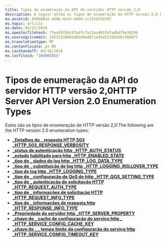 ```yaml
---
title: Tipos de enumeração da API do servidor HTTP versão 2,0
description: A seguir estão os tipos de enumeração de HTTP versão 2,0 HTTP \_ 503 \_ Response \_ VERBOSITYHTTP \_ auth \_ STATUSHTTP \_ habilitado \_ STATEHTTP \_ log \_ Data \_ TYPEHTTP \_ log de \_ substituição \_ TYPEHTTP \_ log \_ TYPEHTTP \_ QoS \_ configuração \_ TYPEHTTP \_ solicitação \_ auth \_ TYPEHTTP \_ Request \_ info \_ TYPEHTTP \_ resposta \_ info TYPEHTTP \_ \_ Server \_ PROPERTYHTTP \_ Service \_ config \_ cache \_ keyhttp \_ Service \_ config \_ Timeout \_ Key
ms.assetid: 849b88a1-e60b-4a1d-a660-cc3fe429d39f
ms.topic: article
ms.date: 05/31/2018
ms.openlocfilehash: 77eaf6fb9c97adfc7a23aad657bfadbdf5e30296
ms.sourcegitcommit: 2d531328b6ed82d4ad971a45a5131b430c5866f7
ms.translationtype: MT
ms.contentlocale: pt-BR
ms.lasthandoff: 09/16/2019
ms.locfileid: "104005855"
---
```

# <a name="http-server-api-version-20-enumeration-types"></a><span data-ttu-id="0fcab-103">Tipos de enumeração da API do servidor HTTP versão 2,0</span><span class="sxs-lookup"><span data-stu-id="0fcab-103">HTTP Server API Version 2.0 Enumeration Types</span></span>

<span data-ttu-id="0fcab-104">Estes são os tipos de enumeração de HTTP versão 2,0:</span><span class="sxs-lookup"><span data-stu-id="0fcab-104">The following are the HTTP version 2.0 enumeration types:</span></span>

-   [<span data-ttu-id="0fcab-105">**\_Detalhes da \_ resposta HTTP 503 \_**</span><span class="sxs-lookup"><span data-stu-id="0fcab-105">**HTTP\_503\_RESPONSE\_VERBOSITY**</span></span>](/windows/desktop/api/Http/ne-http-http_503_response_verbosity)
-   [<span data-ttu-id="0fcab-106">**\_status de autenticação http \_**</span><span class="sxs-lookup"><span data-stu-id="0fcab-106">**HTTP\_AUTH\_STATUS**</span></span>](/windows/desktop/api/Http/ne-http-http_auth_status)
-   [<span data-ttu-id="0fcab-107">**\_estado habilitado para http \_**</span><span class="sxs-lookup"><span data-stu-id="0fcab-107">**HTTP\_ENABLED\_STATE**</span></span>](/windows/desktop/api/Http/ne-http-http_enabled_state)
-   [<span data-ttu-id="0fcab-108">**\_tipo de \_ dados de log http \_**</span><span class="sxs-lookup"><span data-stu-id="0fcab-108">**HTTP\_LOG\_DATA\_TYPE**</span></span>](/windows/desktop/api/Http/ne-http-http_log_data_type)
-   [<span data-ttu-id="0fcab-109">**\_tipo de \_ substituição de log http \_**</span><span class="sxs-lookup"><span data-stu-id="0fcab-109">**HTTP\_LOGGING\_ROLLOVER\_TYPE**</span></span>](/windows/desktop/api/Http/ne-http-http_logging_rollover_type)
-   [<span data-ttu-id="0fcab-110">**\_tipo de log http \_**</span><span class="sxs-lookup"><span data-stu-id="0fcab-110">**HTTP\_LOGGING\_TYPE**</span></span>](/windows/desktop/api/Http/ne-http-http_logging_type)
-   [<span data-ttu-id="0fcab-111">**\_tipo de \_ configuração de QoS de http \_**</span><span class="sxs-lookup"><span data-stu-id="0fcab-111">**HTTP\_QOS\_SETTING\_TYPE**</span></span>](/windows/desktop/api/Http/ne-http-http_qos_setting_type)
-   [<span data-ttu-id="0fcab-112">**\_tipo de \_ autenticação de solicitação HTTP \_**</span><span class="sxs-lookup"><span data-stu-id="0fcab-112">**HTTP\_REQUEST\_AUTH\_TYPE**</span></span>](/windows/desktop/api/Http/ne-http-http_request_auth_type)
-   [<span data-ttu-id="0fcab-113">**\_tipo de \_ informações de solicitação HTTP \_**</span><span class="sxs-lookup"><span data-stu-id="0fcab-113">**HTTP\_REQUEST\_INFO\_TYPE**</span></span>](/windows/desktop/api/Http/ne-http-http_request_info_type)
-   [<span data-ttu-id="0fcab-114">**\_tipo de \_ informações de resposta http \_**</span><span class="sxs-lookup"><span data-stu-id="0fcab-114">**HTTP\_RESPONSE\_INFO\_TYPE**</span></span>](/windows/desktop/api/Http/ne-http-http_response_info_type)
-   [<span data-ttu-id="0fcab-115">**\_Propriedade do servidor http \_**</span><span class="sxs-lookup"><span data-stu-id="0fcab-115">**HTTP\_SERVER\_PROPERTY**</span></span>](/windows/desktop/api/Http/ne-http-http_server_property)
-   [<span data-ttu-id="0fcab-116">**\_chave do \_ cache de configuração do serviço http \_ \_**</span><span class="sxs-lookup"><span data-stu-id="0fcab-116">**HTTP\_SERVICE\_CONFIG\_CACHE\_KEY**</span></span>](/windows/desktop/api/Http/ne-http-http_service_config_cache_key)
-   [<span data-ttu-id="0fcab-117">**\_chave de \_ \_ tempo limite da configuração do serviço http \_**</span><span class="sxs-lookup"><span data-stu-id="0fcab-117">**HTTP\_SERVICE\_CONFIG\_TIMEOUT\_KEY**</span></span>](/windows/desktop/api/Http/ne-http-http_service_config_timeout_key)

 

 





